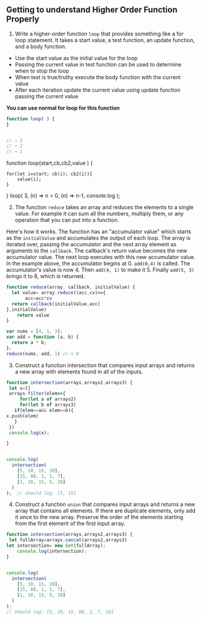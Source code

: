 ## Getting to understand Higher Order Function Properly

1. Write a higher-order function `loop` that provides something like a for loop statement. It takes a start value, a test function, an update function, and a body function.

- Use the start value as the initial value for the loop
- Passing the current value in test function can be used to determine when to stop the loop
- When test is true/truthy execute the body function with the current value
- After each iteration update the current value using update function passing the current value

**You can use normal for loop for this function**

```js
function loop( ) {
}


// → 3
// → 2
// → 1
```
function loop(start,cb,cb2,value ) {

    for(let i=start; cb(i); cb2(i)){
        value(i);
    }
}
loop(
  3,
  (n) => n > 0,
  (n) => n-1,
  console.log
);



2. The function `reduce` takes an array and reduces the elements to a single value. For example it can sum all the numbers, multiply them, or any operation that you can put into a function.

Here's how it works. The function has an "accumulator value" which starts as the `initialValue` and accumulates the output of each loop. The array is iterated over, passing the accumulator and the next array element as arguments to the `callback`. The callback's return value becomes the new accumulator value. The next loop executes with this new accumulator value. In the example above, the accumulator begins at 0. `add(0,4)` is called. The accumulator's value is now 4. Then `add(4, 1)` to make it 5. Finally `add(5, 3)` brings it to 8, which is returned.

```js
function reduce(array, callback, initialValue) {
  let value= array.reduce((acc,cv)=>{
       acc=acc*cv
  return callback(initialValue,acc)
},initialValue) 
    return value
}

var nums = [4, 1, 3];
var add = function (a, b) {
  return a * b;
};
reduce(nums, add, 1) //-> 8
```

3. Construct a function intersection that compares input arrays and returns a new array with elements found in all of the inputs.

```js
function intersection(arrays,arrays2,arrays3) {
 let x=[]
 arrays.filter(elem=>{
     for(let a of arrays2)
     for(let b of arrays3)    
   if(elem==a&& elem==b){
x.push(elem)
   }
 })
 console.log(x);

}


console.log(
  intersection(
    [5, 10, 15, 20],
    [15, 88, 1, 5, 7],
    [1, 10, 15, 5, 20]
  )
);  // should log: [5, 15]
```

4. Construct a function `union` that compares input arrays and returns a new array that contains all elements. If there are duplicate elements, only add it once to the new array. Preserve the order of the elements starting from the first element of the first input array.

```js
function intersection(arrays,arrays2,arrays3) {
 let fullArray=arrays.concat(arrays2,arrays3)
let intersection= new Set(fullArray);
    console.log(intersection);
}


console.log(
  intersection(
    [5, 10, 15, 20],
    [15, 88, 1, 5, 7],
    [1, 10, 15, 5, 20]
  )
);
// should log: [5, 10, 15, 88, 1, 7, 10]
```
